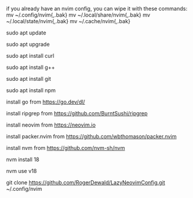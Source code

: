 if you already have an nvim config, you can wipe it with these commands: mv ~/.config/nvim{,.bak} mv ~/.local/share/nvim{,.bak} mv ~/.local/state/nvim{,.bak} mv ~/.cache/nvim{,.bak}

sudo apt update

sudo apt upgrade

sudo apt install curl

sudo apt install g++

sudo apt install git

sudo apt install npm

install go from https://go.dev/dl/

install ripgrep from https://github.com/BurntSushi/ripgrep

install neovim from https://neovim.io

install packer.nvim from https://github.com/wbthomason/packer.nvim

install nvm from https://github.com/nvm-sh/nvm

nvm install 18

nvm use v18

git clone https://github.com/RogerDewald/LazyNeovimConfig.git ~/.config/nvim
